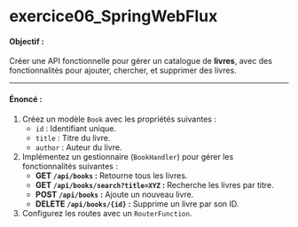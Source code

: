 # exercice06_SpringWebFlux

#### **Objectif :**
Créer une API fonctionnelle pour gérer un catalogue de **livres**, avec des fonctionnalités pour ajouter, chercher, et supprimer des livres.

---

#### **Énoncé :**
1. Créez un modèle `Book` avec les propriétés suivantes :
    - `id` : Identifiant unique.
    - `title` : Titre du livre.
    - `author` : Auteur du livre.
2. Implémentez un gestionnaire (`BookHandler`) pour gérer les fonctionnalités suivantes :
    - **GET `/api/books` :** Retourne tous les livres.
    - **GET `/api/books/search?title=XYZ` :** Recherche les livres par titre.
    - **POST `/api/books` :** Ajoute un nouveau livre.
    - **DELETE `/api/books/{id}` :** Supprime un livre par son ID.
3. Configurez les routes avec un `RouterFunction`.
